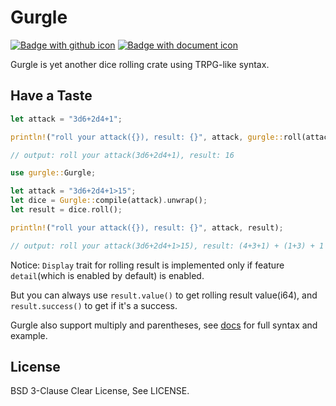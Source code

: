 # Gurgle

[![Badge with github icon][github-badge-img]][github-home] [![Badge with document icon][doc-badge-img]][doc-home]

Gurgle is yet another dice rolling crate using TRPG-like syntax.

## Have a Taste

```rust
let attack = "3d6+2d4+1";

println!("roll your attack({}), result: {}", attack, gurgle::roll(attack).unwrap());

// output: roll your attack(3d6+2d4+1), result: 16
```

```rust
use gurgle::Gurgle;

let attack = "3d6+2d4+1>15";
let dice = Gurgle::compile(attack).unwrap();
let result = dice.roll();

println!("roll your attack({}), result: {}", attack, result);

// output: roll your attack(3d6+2d4+1>15), result: (4+3+1) + (1+3) + 1 = 15, target is >15, failed
```

Notice: `Display` trait for rolling result is implemented only if feature `detail`(which is enabled by default) is enabled.

But you can always use `result.value()` to get rolling result value(i64), and `result.success()` to get if it's a success.

Gurgle also support multiply and parentheses, see [docs][doc-home] for full syntax and example.

## License

BSD 3-Clause Clear License, See LICENSE.

[github-badge-img]: https://img.shields.io/badge/Github-7sDream%2Fgurgle-8da0cb?style=for-the-badge&labelColor=555555&logo=github
[github-home]: https://github.com/7sDream/gurgle
[doc-badge-img]: https://img.shields.io/badge/docs-on_docs.rs-66c2a5?style=for-the-badge&labelColor=555555&logo=read-the-docs
[doc-home]: https://docs.rs/gurgle/latest/gurgle/
